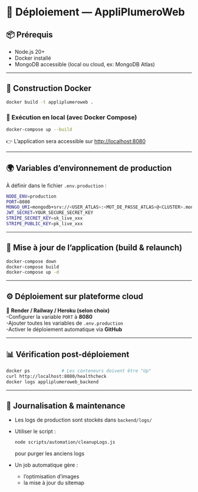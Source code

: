 # 🚀 Déploiement — AppliPlumeroWeb

## 📦 Prérequis

- Node.js 20+
- Docker installé
- MongoDB accessible (local ou cloud, ex: MongoDB Atlas)

---

## 🧱 Construction Docker

```bash
docker build -t appliplumeroweb .
```

### 🧩 Exécution en local (avec Docker Compose)

```bash
docker-compose up --build
```

👉 L’application sera accessible sur [http://localhost:8080](http://localhost:8080)

---

## 🌍 Variables d’environnement de production

À définir dans le fichier `.env.production` :

```bash
NODE_ENV=production
PORT=8080
MONGO_URI=mongodb+srv://<USER_ATLAS>:<MOT_DE_PASSE_ATLAS>@<CLUSTER>.mongodb.net/appliplumeroweb?retryWrites=true&w=majority
JWT_SECRET=YOUR_SECURE_SECRET_KEY
STRIPE_SECRET_KEY=sk_live_xxx
STRIPE_PUBLIC_KEY=pk_live_xxx
```

---

## 🔁 Mise à jour de l’application (build & relaunch)

```bash
docker-compose down
docker-compose build
docker-compose up -d
```

---

## ⚙️ Déploiement sur plateforme cloud

🚀 **Render / Railway / Heroku (selon choix)**  
-Configurer la variable `PORT` à **8080**  
-Ajouter toutes les variables de `.env.production`  
-Activer le déploiement automatique via **GitHub**

---

## 📊 Vérification post-déploiement

```bash
docker ps            # Les conteneurs doivent être "Up"
curl http://localhost:8080/healthcheck
docker logs appliplumeroweb_backend
```

---

## 🧩 Journalisation & maintenance

- Les logs de production sont stockés dans `backend/logs/`
- Utiliser le script :

  ```bash
  node scripts/automation/cleanupLogs.js
  ```

  pour purger les anciens logs

- Un job automatique gère :
  - l’optimisation d’images
  - la mise à jour du sitemap
